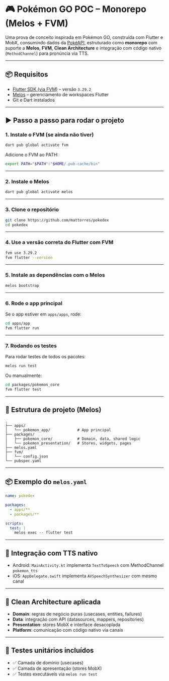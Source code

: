 # 🎮 Pokémon GO POC – Monorepo (Melos + FVM)

Uma prova de conceito inspirada em Pokémon GO, construída com Flutter e MobX, consumindo dados da [PokéAPI](https://pokeapi.co/), estruturado como **monorepo** com suporte a **Melos**, **FVM**, **Clean Architecture** e integração com código nativo (`MethodChannel`) para pronúncia via TTS.

---

## 📦 Requisitos

- [Flutter SDK (via FVM)](https://fvm.app) – versão `3.29.2`
- [Melos](https://melos.invertase.dev/) – gerenciamento de workspaces Flutter
- Git e Dart instalados

---

## ▶️ Passo a passo para rodar o projeto

### 1. Instale o FVM (se ainda não tiver)

```bash
dart pub global activate fvm
```

Adicione o FVM ao PATH:

```bash
export PATH="$PATH":"$HOME/.pub-cache/bin"
```

---

### 2. Instale o Melos

```bash
dart pub global activate melos
```

---

### 3. Clone o repositório

```bash
git clone https://github.com/mattorres/pokedex
cd pokedex
```

---

### 4. Use a versão correta do Flutter com FVM

```bash
fvm use 3.29.2
fvm flutter --version
```

---

### 5. Instale as dependências com o Melos

```bash
melos bootstrap
```

---

### 6. Rode o app principal

Se o app estiver em `apps/apps`, rode:

```bash
cd apps/app
fvm flutter run
```

---

### 7. Rodando os testes

Para rodar testes de todos os pacotes:

```bash
melos run test
```

Ou manualmente:

```bash
cd packages/pokemon_core
fvm flutter test
```

---

## 🧱 Estrutura de projeto (Melos)

```
.
├── apps/
│   └── pokemon_app/            # App principal
├── packages/
│   ├── pokemon_core/           # Domain, data, shared logic
│   └── pokemon_presentation/   # Stores, widgets, pages
├── melos.yaml
├── fvm/
│   └── config.json
└── pubspec.yaml
```

---

## 📦 Exemplo do `melos.yaml`

```yaml
name: pokedex

packages:
  - apps/**
  - packages/**

scripts:
  test: |
    melos exec -- flutter test
```

---

## 📱 Integração com TTS nativo

- Android: `MainActivity.kt` implementa `TextToSpeech` com MethodChannel `pokemon_tts`
- iOS: `AppDelegate.swift` implementa `AVSpeechSynthesizer` com mesmo canal

---

## 🧠 Clean Architecture aplicada

- **Domain**: regras de negócio puras (usecases, entities, failures)
- **Data**: integração com API (datasources, mappers, repositories)
- **Presentation**: stores MobX e interface desacoplada
- **Platform**: comunicação com código nativo via canais

---

## 🧪 Testes unitários incluídos

- ✅ Camada de domínio (usecases)
- ✅ Camada de apresentação (stores MobX)
- ✅ Testes executáveis via `melos run test`

